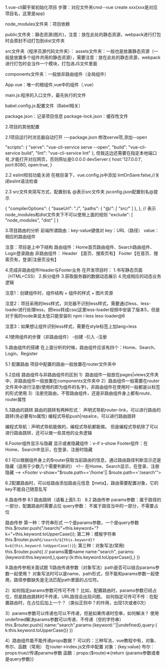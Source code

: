1.vue-cli脚手架初始化项目
步骤：对应文件夹cmd--vue create xxx(xxx是对应项目名，这里是app)

node_modules文件夹：项目依赖

public文件夹：静态资源(图片)，注意：放在此处的静态资源，webpack进行打包时会原封不动打包到dist文件夹

src文件夹（程序员源代码文件夹）：
   assets文件夹：一般也是放置静态资源（一般是放置多个组件共用的静态资源），需要注意：放在此处的静态资源，webpack进行打包时会当作一个模块，打包进JS文件里面

   components文件夹：一般放非路由组件（全局组件）

   App.vue：唯一的根组件,vue中的组件（.vue）

   main.js:程序的入口文件，最先执行的文件

babel.config.js:配置文件（Babel相关）

package.json：记录项目信息
package-lock.json：缓存性文件


2.项目的其他配置

2.1项目运行时浏览器自动打开
---package.json 修改serve项,添加--open

"scripts": {
    "serve": "vue-cli-service serve --open",
    "build": "vue-cli-service build",
    "lint": "vue-cli-service lint"
  },
但我这边还需要在指定本地端口号,才能打开对应网页，否则网址是0.0.0.0
  devServer:{
    host:'127.0.0.1',
    port:8080,
    open:true,
  }

2.2 eslint校验功能关闭
在根目录下，vue.config.js中添加  lintOnSave:false,//关闭eslint语法检查

2.3 src文件夹简写方式，配置别名 @表示src文件夹
  jsconfig.json配置别名@提示  

  {
  "compilerOptions": {
    "baseUrl": "./",
    "paths": {
      "@/*": [
        "src/*"
      ]
    },
  },
  // 表示node_modules和dist文件夹下不可以使用上面的规则
  "exclude": [
    "node_modules",
    "dist"
  ]
}

3.项目路由的分析
前端所谓路由：key-value键值对
key：URL（路径）
value：相应的路由组件

注意：项目是上中下结构
路由组件：Home首页路由组件、Search路由组件、Login登录路由
非路由组件：
     Header 【首页、搜索页有】
     Footer【在首页、搜索页有，登录|注册页没有】

4.完成非路由组件Header与Footer业务
在开发项目时：
1.书写静态页面（HTML+CSS）
2.拆分组件
3.获取服务器的数据动态展示
4.完成相应的动态业务逻辑

注意1：创建组件时，组件结构 + 组件的样式 + 图片资源

注意2：项目采用的less样式，浏览器不识别less样式，需要通过less、less-loader进行处理less，把less转成css(这里less-loader视频中安装了版本5，但是对于我的node来说太低只能安装6)
npm i less less-loader@6

注意3：如果想让组件识别less样式，需要在style标签上加lang=less

4.1使用组件的步骤（非路由组件）
   -创建
   -引入
   -注册


5.路由组件的搭建
在上面分析的时候，路由组件应该有四个：Home、Search、Login、Register

5.1 配置路由
项目中配置的路由一般放置在router文件夹中

5.2总结
路由组件与非路由组件的区别
1）路由组件一般放在pages|views文件夹中，非路由组件一般放置在components文件夹中
2）路由组件一般需要在router文件夹中进行注册(使用的即为组件的名字)，非路由组件在使用时一般都是以标签的形式使用
3）注册完路由，不管路由组件，还是非路由组件身上都有$route、$router属性

5.3路由的跳转
路由的跳转有两种形式：
声明式导航router-link，可以进行路由的跳转(务必要有to属性)
编程式导航push|repalce，可以进行路由跳转

编程式导航：声明式导航能做的，编程式导航都能做。
但是编程式导航除了可以进行路由跳转，还可以做一些其他的业务逻辑


6.Footer组件显示与隐藏
显示或者隐藏组件：v-if  v-show
Footer组件：在Home、Search中显示，在登录、注册时隐藏

6.1 可以根据组件身上的$router获取当前路由的信息，通过路由路径判断显示还是隐藏（适用于少数几个需要判断的）
    <!-- 在Home、Search显示，在登录、注册隐藏 -->
    <Footer v-show="$route.path=='/home'|| $route.path=='/search'"></Footer>

6.2配置路由时，可以给路由添加路由元信息【meta】，路由需要配置对象，它的key不能自己随意乱写


8.路由传参
8.1 路由跳转（请看上面5.3）
8.2 路由传参
   params参数：属于路径的一部分，配置路由时需要占位
   query参数： 不属于路径当中的一部分，不需要占位

  路由传参
      第一种：字符串形式  一个是params参数，一个是query参数
      this.$router.push("/search/"+this.keyword+"?k="+this.keyword.toUpperCase());
      第二种：模板字符串 
      this.$router.push(`/search/${this.keyword}?k=${this.keyword.toUpperCase()}`);
      第三种：对象写法(常用)
      this.$router.push({
        // params需要name
        name:"search",
        params:{keyword:this.keyword,},query:{k:this.keyword.toUpperCase(),}
      })

9.路由传参相关面试题
1)路由传递参数（对象写法）path是否可以结合params参数一起使用？
对象写法时可以是name、path形式，但不能和params参数一起使用，路径参数缺失是无法匹配path里面的占位符。

2）如何指定params参数可传可不传？
比如，配置路由时，params参数已经占位，但是路由跳转时不传递，URL路径会出现问题。
如何指定可传可不传：在配置路由时，在占位后加上一个？（类似正则中？的作用，出现1次或者0次）

3）params参数可以传递也可以不传递，但是如果传递时空串，如何解决？
 使用undefined解决params参数可以传递、不传递（空的字符串）
  this.$router.push({ name:"search",params:{keyword:''||undefined},query:{ k:this.keyword.toUpperCase()} })

4）路由组件能不能传递props数据？
可以的：三种写法，vue教程中有，对象、布尔、函数（常用）
在router->index.js文件中配置
对象：{key:value}
布尔：props:true//传递params参数
函数：props:($route)=>{return {params参数或者是query参数}}
